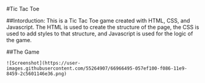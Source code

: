 #Tic Tac Toe

##Intorduction:
  This is a Tic Tac Toe game created with HTML, CSS, and Javascript. The HTML is used to create the structure of the page, the CSS is used to add styles to that structure, and Javascript is used for the logic of the game. 
 
 ##The Game
  
    ![Screenshot](https://user-images.githubusercontent.com/55264907/66966495-057ef100-f086-11e9-8459-2c5601146e36.png)
